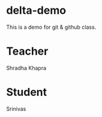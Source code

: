 # delta-demo

This is a demo for git &amp; github class.

# Teacher

Shradha Khapra

# Student

Srinivas
